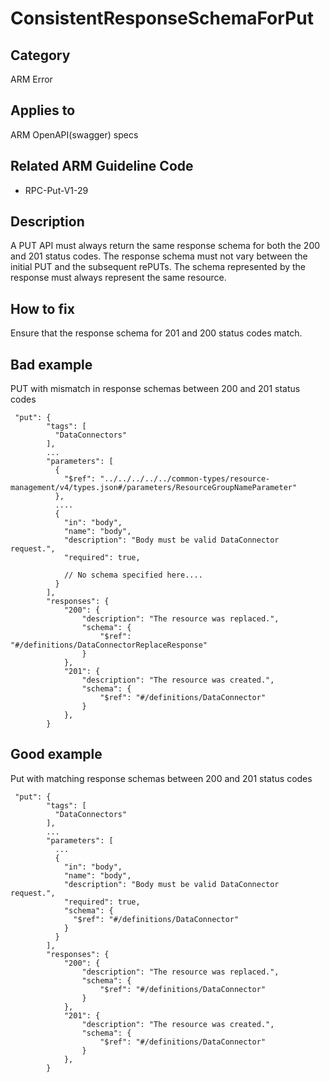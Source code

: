 # ConsistentResponseSchemaForPut

## Category

ARM Error

## Applies to

ARM OpenAPI(swagger) specs


## Related ARM Guideline Code

- RPC-Put-V1-29

## Description
A PUT API must always return the same response schema for both the 200 and 201 status codes. The response schema must not vary between the initial PUT and the subsequent rePUTs. The schema represented by the response must always represent the same resource. 

## How to fix

Ensure that the response schema for 201 and 200 status codes match. 

## Bad example 

PUT with mismatch in response schemas between 200 and 201 status codes

```json5
 "put": {
        "tags": [
          "DataConnectors"
        ],
        ...
        "parameters": [
          {
            "$ref": "../../../../../common-types/resource-management/v4/types.json#/parameters/ResourceGroupNameParameter"
          },
          ....
          {
            "in": "body",
            "name": "body",
            "description": "Body must be valid DataConnector request.",
            "required": true,
            
            // No schema specified here....
          }
        ],
        "responses": {
            "200": {
                "description": "The resource was replaced.",
                "schema": {
                    "$ref": "#/definitions/DataConnectorReplaceResponse"
                }
            },
            "201": {
                "description": "The resource was created.",
                "schema": {
                    "$ref": "#/definitions/DataConnector"
                }
            },
        }
```

## Good example

Put with matching response schemas between 200 and 201 status codes


```json5
 "put": {
        "tags": [
          "DataConnectors"
        ],
        ...
        "parameters": [
          ...
          {
            "in": "body",
            "name": "body",
            "description": "Body must be valid DataConnector request.",
            "required": true,
            "schema": {
              "$ref": "#/definitions/DataConnector"
            }
          }
        ],
        "responses": {
            "200": {
                "description": "The resource was replaced.",
                "schema": {
                    "$ref": "#/definitions/DataConnector"
                }
            },
            "201": {
                "description": "The resource was created.",
                "schema": {
                    "$ref": "#/definitions/DataConnector"
                }
            },
        }
```
